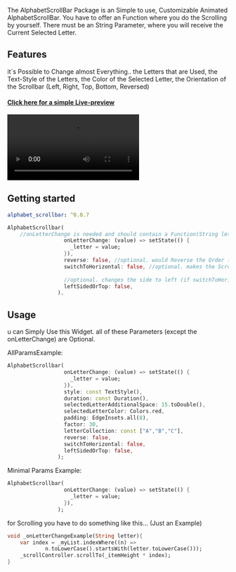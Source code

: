 <!--
This README describes the package. If you publish this package to pub.dev,
this README's contents appear on the landing page for your package.

For information about how to write a good package README, see the guide for
[writing package pages](https://dart.dev/guides/libraries/writing-package-pages).

For general information about developing packages, see the Dart guide for
[creating packages](https://dart.dev/guides/libraries/create-library-packages)
and the Flutter guide for
[developing packages and plugins](https://flutter.dev/developing-packages).
-->

The AlphabetScrollBar Package is an Simple to use, Customizable Animated AlphabetScrollBar.
You have to offer an Function where you do the Scrolling by yourself.
There must be an String Parameter, where you will receive the Current Selected Letter.


## Features

it`s Possible to Change almost Everything.. the Letters that are Used, the Text-Style of the Letters, the Color of the Selected Letter, the Orientation of the Scrollbar (Left, Right, Top, Bottom, Reversed)




#### <a href="https://redinsch.github.io/flutter_alphabet_scrollBar/">Click here for a simple Live-preview</a>

<video controls="true">
  <source src="./example.mov" type="video/mov">
  <source src="https://github.com/redinsch/flutter_alphabet_scrollBar/assets/1113928/e0599a76-ac3b-4221-b9af-fe0c6590e35a">
</video>

## Getting started

```yaml
alphabet_scrollbar: ^0.0.7
```

```dart
AlphabetScrollbar(
    //onLetterChange is needed and should contain a Function(String letter), where you handle your Scrolling. 
                  onLetterChange: (value) => setState(() {
                    _letter = value;
                  }),
                  reverse: false, //optional. would Reverse the Order (Z-A).
                  switchToHorizontal: false, //optional. makes the Scrollbar Horizontally not Verticaly.
                  
                  //optional. changes the side to left (if switchToHorizontal also True,Switches to Top)
                  leftSidedOrTop: false, 
                ),
```
## Usage

u can Simply Use this Widget. all of these Parameters (except the onLetterChange) are Optional.

AllParamsExample:
```dart
AlphabetScrollbar(
                  onLetterChange: (value) => setState(() {
                    _letter = value;
                  }),
                  style: const TextStyle(),
                  duration: const Duration(),
                  selectedLetterAdditionalSpace: 15.toDouble(),
                  selectedLetterColor: Colors.red,
                  padding: EdgeInsets.all(8),
                  factor: 30,
                  letterCollection: const ["A","B","C"],
                  reverse: false,
                  switchToHorizontal: false,
                  leftSidedOrTop: false,
                );
```

Minimal Params Example:
```dart
AlphabetScrollbar(
                  onLetterChange: (value) => setState(() {
                    _letter = value;
                  }),
                );
```

for Scrolling you have to do something like this... (Just an Example)
```dart
void _onLetterChangeExample(String letter){
    var index = _myList.indexWhere((n) =>
            n.toLowerCase().startsWith(letter.toLowerCase()));
    _scrollController.scrollTo(_itemHeight * index);
}
```

